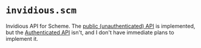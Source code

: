 # `invidious.scm`

Invidious API for Scheme. The [public (unauthenticated) API][invidious_api] is
implemented, but the [Authenticated API][invidious_api_auth] isn't, and I don't
have immediate plans to implement it.

[invidious_api]: https://github.com/iv-org/invidious/wiki/API
[invidious_api_auth]: https://github.com/iv-org/invidious/wiki/Authenticated-Endpoints
